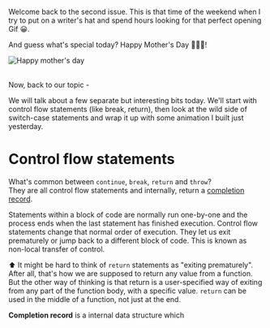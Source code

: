 
Welcome back to the second issue. This is that time of the weekend when I try to put on a writer's hat and spend hours looking for that perfect opening Gif 😀.

And guess what's special today? Happy Mother's Day 👩‍👦‍👦!

![Happy mother's day](https://media.giphy.com/media/xUA7b1YdLklDWnATMQ/giphy.gif)
<br/><br/>

Now, back to our topic -

We will talk about a few separate but interesting bits today. We'll start with control flow statements (like break, return), then look at the wild side of switch-case statements and wrap it up with some animation I built just yesterday.

# Control flow statements
What's common between `continue`, `break`, `return` and `throw`?  
They are all control flow statements and internally, return a [completion record](https://tc39.es/ecma262/#sec-completion-record-specification-type). 

Statements within a block of code are normally run one-by-one and the process ends when the last statement has finished execution. Control flow statements change that normal order of execution. They let us exit prematurely or jump back to a different block of code. This is known as non-local transfer of control.

⬆️ It might be hard to think of `return` statements as "exiting prematurely". After all, that's how we are supposed to return any value from a function.  
But the other way of thinking is that return is a user-specified way of exiting from any part of the function body, with a specific value. `return` can be used in the middle of a function, not just at the end.

**Completion record** is a internal data structure which 
<!--stackedit_data:
eyJoaXN0b3J5IjpbLTE0MjgwMDM1MjcsLTEyMzY2MzY0NzEsMT
IxMjIzODE3MSwtMTAwMTM1ODY5MywtNTM0NTQ0NjMyXX0=
-->